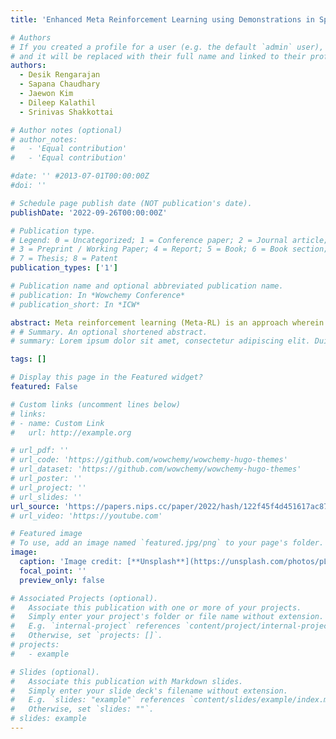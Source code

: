 ```yaml
---
title: 'Enhanced Meta Reinforcement Learning using Demonstrations in Sparse Reward Environments'

# Authors
# If you created a profile for a user (e.g. the default `admin` user), write the username (folder name) here
# and it will be replaced with their full name and linked to their profile.
authors:
  - Desik Rengarajan
  - Sapana Chaudhary
  - Jaewon Kim
  - Dileep Kalathil
  - Srinivas Shakkottai

# Author notes (optional)
# author_notes:
#   - 'Equal contribution'
#   - 'Equal contribution'

#date: '' #2013-07-01T00:00:00Z
#doi: ''

# Schedule page publish date (NOT publication's date).
publishDate: '2022-09-26T00:00:00Z'

# Publication type.
# Legend: 0 = Uncategorized; 1 = Conference paper; 2 = Journal article;
# 3 = Preprint / Working Paper; 4 = Report; 5 = Book; 6 = Book section;
# 7 = Thesis; 8 = Patent
publication_types: ['1']

# Publication name and optional abbreviated publication name.
# publication: In *Wowchemy Conference*
# publication_short: In *ICW*

abstract: Meta reinforcement learning (Meta-RL) is an approach wherein the experience gained from solving a variety of tasks is distilled into a meta-policy. The meta-policy, when adapted over only a small (or just a single) number of steps, is able to perform near-optimally on a new, related task. However, a major challenge to adopting this approach to solve real-world problems is that they are often associated with sparse reward functions that only indicate whether a task is completed partially or fully. We consider the situation where some data, possibly generated by a suboptimal agent, is available for each task. We then develop a class of algorithms entitled Enhanced Meta-RL using Demonstrations (EMRLD) that exploit this information—even if sub-optimal—to obtain guidance during training. We show how EMRLD jointly utilizes RL and supervised learning over the offline data to generate a meta-policy that demonstrates monotone performance improvements. We also develop a warm started variant called EMRLD-WS that is particularly efficient for sub-optimal demonstration data. Finally, we show that our EMRLD algorithms significantly outperform existing approaches in a variety of sparse reward environments, including that of a mobile robot.
# # Summary. An optional shortened abstract.
# summary: Lorem ipsum dolor sit amet, consectetur adipiscing elit. Duis posuere tellus ac convallis placerat. Proin tincidunt magna sed ex sollicitudin condimentum.

tags: []

# Display this page in the Featured widget?
featured: False

# Custom links (uncomment lines below)
# links:
# - name: Custom Link
#   url: http://example.org

# url_pdf: ''
# url_code: 'https://github.com/wowchemy/wowchemy-hugo-themes'
# url_dataset: 'https://github.com/wowchemy/wowchemy-hugo-themes'
# url_poster: ''
# url_project: ''
# url_slides: ''
url_source: 'https://papers.nips.cc/paper/2022/hash/122f45f4d451617ac87adf7024ee14cd-Abstract-Conference.html'
# url_video: 'https://youtube.com'

# Featured image
# To use, add an image named `featured.jpg/png` to your page's folder.
image:
  caption: 'Image credit: [**Unsplash**](https://unsplash.com/photos/pLCdAaMFLTE)'
  focal_point: ''
  preview_only: false

# Associated Projects (optional).
#   Associate this publication with one or more of your projects.
#   Simply enter your project's folder or file name without extension.
#   E.g. `internal-project` references `content/project/internal-project/index.md`.
#   Otherwise, set `projects: []`.
# projects:
#   - example

# Slides (optional).
#   Associate this publication with Markdown slides.
#   Simply enter your slide deck's filename without extension.
#   E.g. `slides: "example"` references `content/slides/example/index.md`.
#   Otherwise, set `slides: ""`.
# slides: example
---
```


<!-- {{% callout note %}}
Click the _Cite_ button above to demo the feature to enable visitors to import publication metadata into their reference management software.
{{% /callout %}}

{{% callout note %}}
Create your slides in Markdown - click the _Slides_ button to check out the example.
{{% /callout %}}

Supplementary notes can be added here, including [code, math, and images](https://wowchemy.com/docs/writing-markdown-latex/). -->
